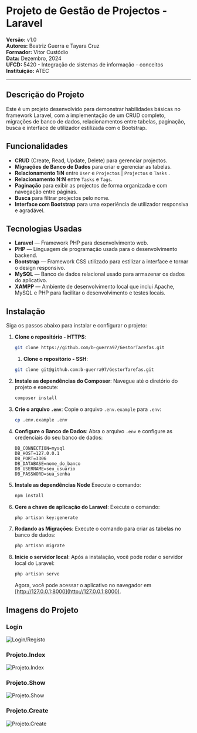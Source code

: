 # Projeto de Gestão de Projectos - Laravel

**Versão:** v1.0  
**Autores:** Beatriz Guerra e Tayara Cruz  
**Formador:** Vitor Custódio  
**Data:** Dezembro, 2024  
**UFCD:** 5420 - Integração de sistemas de informação - conceitos  
**Instituição:** ATEC

---
## Descrição do Projeto

Este é um projeto desenvolvido para demonstrar habilidades básicas no framework Laravel, com a implementação de um CRUD completo, migrações de banco de dados, relacionamentos entre tabelas, paginação, busca e interface de utilizador estilizada com o Bootstrap.

## Funcionalidades

- **CRUD** (Create, Read, Update, Delete) para gerenciar projectos.
- **Migrações de Banco de Dados** para criar e gerenciar as tabelas.
- **Relacionamento 1:N** entre `User` e `Projectos` | `Projectos` e `Tasks` .
- **Relacionamento N:N** entre `Tasks` e `Tags`.
- **Paginação** para exibir as projectos de forma organizada e com navegação entre páginas.
- **Busca** para filtrar projectos pelo nome.
- **Interface com Bootstrap** para uma experiência de utilizador responsiva e agradável.

## Tecnologias Usadas

- **Laravel** — Framework PHP para desenvolvimento web.
- **PHP** — Linguagem de programação usada para o desenvolvimento backend.
- **Bootstrap** — Framework CSS utilizado para estilizar a interface e tornar o design responsivo.
- **MySQL** — Banco de dados relacional usado para armazenar os dados do aplicativo.
- **XAMPP** — Ambiente de desenvolvimento local que inclui Apache, MySQL e PHP para facilitar o desenvolvimento e testes locais.

## Instalação

Siga os passos abaixo para instalar e configurar o projeto:

1. **Clone o repositório -  HTTPS**:
    ```bash
    git clone https://github.com/b-guerra97/GestorTarefas.git
    ```
    1. **Clone o repositório -  SSH**:
    ```bash
    git clone git@github.com:b-guerra97/GestorTarefas.git
    ```

2. **Instale as dependências do Composer**:
   Navegue até o diretório do projeto e execute:
    ```bash
    composer install
    ```

3. **Crie o arquivo `.env`**:
   Copie o arquivo `.env.example` para `.env`:
    ```bash
    cp .env.example .env
    ```

4. **Configure o Banco de Dados**:
   Abra o arquivo `.env` e configure as credenciais do seu banco de dados:

    ```dotenv
    DB_CONNECTION=mysql
    DB_HOST=127.0.0.1
    DB_PORT=3306 
    DB_DATABASE=nome_do_banco
    DB_USERNAME=seu_usuario
    DB_PASSWORD=sua_senha
    ```

5. **Instale as dependências Node**
    Execute o comando:
   ```bash
   npm install
    ```

6. **Gere a chave de aplicação do Laravel**:
   Execute o comando:
    ```bash
    php artisan key:generate
    ```

7. **Rodando as Migrações**:
   Execute o comando para criar as tabelas no banco de dados:
    ```bash
    php artisan migrate
    ```

8. **Inicie o servidor local**:
   Após a instalação, você pode rodar o servidor local do Laravel:
    ```bash
    php artisan serve
    ```

   Agora, você pode acessar o aplicativo no navegador em [http://127.0.0.1:8000](http://127.0.0.1:8000).

## Imagens do Projeto

### Login
![Login/Registo](public/storage/screenshots/authentication.png)

### Projeto.Index
![Projeto.Index](public/storage/screenshots/view_index.png)

### Projeto.Show
![Projeto.Show](public/storage/screenshots/view_show_project.png)

### Projeto.Create
![Projeto.Create](public/storage/screenshots/create_project.png)
